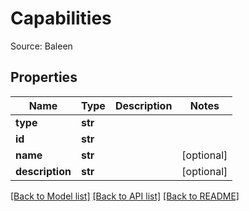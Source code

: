 # Capabilities

Source: Baleen
## Properties
Name | Type | Description | Notes
------------ | ------------- | ------------- | -------------
**type** | **str** |  | 
**id** | **str** |  | 
**name** | **str** |  | [optional] 
**description** | **str** |  | [optional] 

[[Back to Model list]](../README.md#documentation-for-models) [[Back to API list]](../README.md#documentation-for-api-endpoints) [[Back to README]](../README.md)


